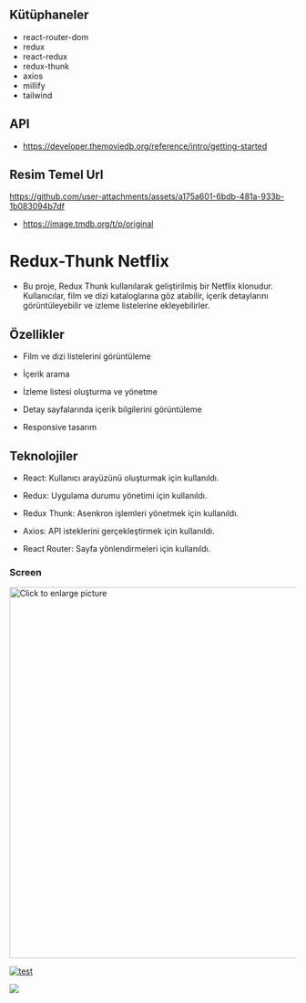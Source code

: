## Kütüphaneler

- react-router-dom
- redux
- react-redux
- redux-thunk
- axios
- millify
- tailwind 

## API 

- https://developer.themoviedb.org/reference/intro/getting-started

## Resim Temel Url

https://github.com/user-attachments/assets/a175a601-6bdb-481a-933b-1b083094b7df



- https://image.tmdb.org/t/p/original

# Redux-Thunk Netflix 

- Bu proje, Redux Thunk kullanılarak geliştirilmiş bir Netflix klonudur. Kullanıcılar, film ve dizi kataloglarına göz atabilir, içerik detaylarını görüntüleyebilir ve izleme listelerine ekleyebilirler. 

## Özellikler 

- Film ve dizi listelerini görüntüleme

- İçerik arama

- İzleme listesi oluşturma ve yönetme

- Detay sayfalarında içerik bilgilerini görüntüleme

- Responsive tasarım 

## Teknolojiler

- React: Kullanıcı arayüzünü oluşturmak için kullanıldı.

- Redux: Uygulama durumu yönetimi için kullanıldı.

- Redux Thunk: Asenkron işlemleri yönetmek için kullanıldı.

- Axios: API isteklerini gerçekleştirmek için kullanıldı.

- React Router: Sayfa yönlendirmeleri için kullanıldı. 

### Screen 


<a href="https://drive.google.com/uc?export=view&id=174cT6LAz-maz81GKQGcwwrKOAMlGBol-"><img src="https://drive.google.com/uc?export=view&id=174cT6LAz-maz81GKQGcwwrKOAMlGBol-" style="width: 650px; max-width: 100%; height: auto" title="Click to enlarge picture" />

![test](https://drive.usercontent.google.com/download?id=174cT6LAz-maz81GKQGcwwrKOAMlGBol-&export=view&authuser=0)

![](screen.gif)